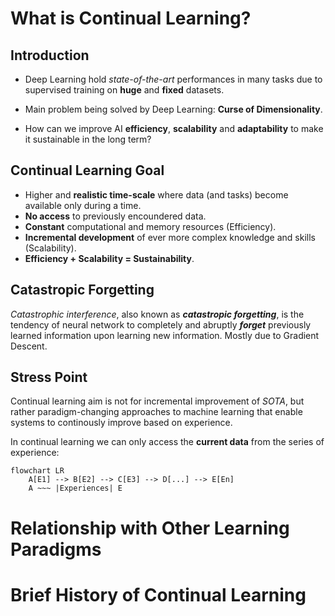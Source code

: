 # What is Continual Learning?

## Introduction 
- Deep Learning hold *state-of-the-art* performances in many tasks due to supervised training on **huge** and **fixed** datasets.

- Main problem being solved by Deep Learning: **Curse of Dimensionality**.

- How can we improve AI **efficiency**, **scalability** and **adaptability** to make it sustainable in the long term?

## Continual Learning Goal

- Higher and **realistic time-scale** where data (and tasks) become available only during a time.
- **No access** to previously encoundered data.
- **Constant** computational and memory resources (Efficiency).
- **Incremental development** of ever more complex knowledge and skills (Scalability).
- **Efficiency + Scalability = Sustainability**.


## Catastropic Forgetting 

*Catastrophic interference*, also known as ***catastropic forgetting***, is the tendency of neural network to completely and abruptly ***forget*** previously learned information upon learning new information. Mostly due to Gradient Descent. 

## Stress Point

Continual learning aim is not for incremental improvement of *SOTA*, but rather paradigm-changing approaches to machine learning that enable systems to continously improve based on experience.

In continual learning we can only access the **current data** from the series of experience:

```mermaid
flowchart LR
    A[E1] --> B[E2] --> C[E3] --> D[...] --> E[En]
    A ~~~ |Experiences| E
```




# Relationship with Other Learning Paradigms

# Brief History of Continual Learning